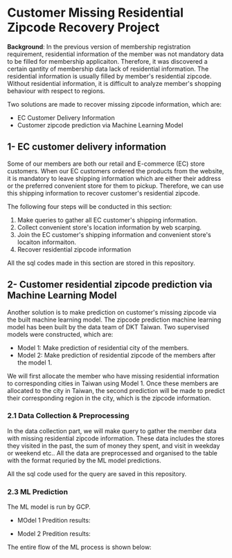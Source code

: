 # Customer Missing Residential Zipcode Recovery Project

**Background**: In the previous version of membership registration requirement, residential information of the member was not  mandatory data to be filled for membership applicaiton. Therefore, it was discovered a certain qantity of membership data lack of residential information. The residential information is usually filled by member's residential zipcode. Without residential information, it is difficult to analyze member's shopping behaviour with respect to regions.

Two solutions are made to recover missing zipcode information, which are:
* EC Customer Delivery Information
* Customer zipcode prediction via Machine Learning Model

## 1- EC customer delivery information
Some of our members are both our retail and E-commerce (EC) store customers. When our EC customers ordered the products from the website, it is mandatory to leave shipping information which are either their address or the preferred convenient store for them to pickup. Therefore, we can use this shipping information to recover customer's residential zipcode.

The following four steps will be conducted in this section:
1. Make queries to gather all EC customer's shipping information.
1. Collect convenient store's location information by web scarping. 
1. Join the EC customer's shipping information and convenient store's locaiton informaiton.
1. Recover residential zipcode information  

All the sql codes made in this section are stored in this repository.

## 2- Customer residential zipcode prediction via Machine Learning Model
Another solution is to make prediction on customer's missing zipcode via the built machine learning model. The zipcode prediction machine learning model has been built by the data team of DKT Taiwan. Two supervised models were constructed, which are: 
* Model 1: Make prediction of residential city of the members.
* Model 2: Make prediction of residential zipcode of the members after the model 1. 

We will first allocate the member who have missing residential information to corresponding cities in Taiwan using Model 1. Once these members are allocated to the city in Taiwan, the second prediction will be made to predict their corresponding region in the city, which is the zipcode information. 

### 2.1 Data Collection & Preprocessing

In the data collection part, we will make query to gather the member data with missing residential zipcode information. These data includes the stores they visited in the past, the sum of money they spent, and visit in weekday or weekend etc.. All the data are preprocessed and organised to the table with the format requried by the ML model predictions.

All the sql code used for the query are saved in this repository. 

### 2.3 ML Prediction
The ML model is run by GCP.

* MOdel 1 Predition results:


* Model 2 Predition results:


The entire flow of the ML process is shown below:


